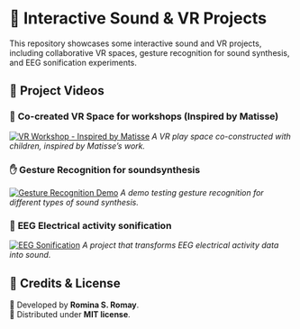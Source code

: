 # 🎥 Interactive Sound & VR Projects

This repository showcases some interactive sound and VR projects, including collaborative VR spaces, gesture recognition for sound synthesis, and EEG sonification experiments.

## 📌 Project Videos

### 🎨 **Co-created VR Space for workshops (Inspired by Matisse)**
[![VR Workshop - Inspired by Matisse](https://img.youtube.com/vi/Hu4k9AJabjg/0.jpg)](https://youtu.be/Hu4k9AJabjg)
_A VR play space co-constructed with children, inspired by Matisse’s work._

### ✋ **Gesture Recognition for soundsynthesis**
[![Gesture Recognition Demo](https://img.youtube.com/vi/rmXxSUxX-B8/0.jpg)](https://youtu.be/rmXxSUxX-B8)
_A demo testing gesture recognition for different types of sound synthesis._

### 🧠 **EEG Electrical activity sonification**
[![EEG Sonification](https://img.youtube.com/vi/rxAMD7otgBE/0.jpg)](https://youtu.be/rxAMD7otgBE)
_A project that transforms EEG electrical activity data into sound._


## 📜 Credits & License
📌 Developed by **Romina S. Romay**.  
📌 Distributed under **MIT license**.
